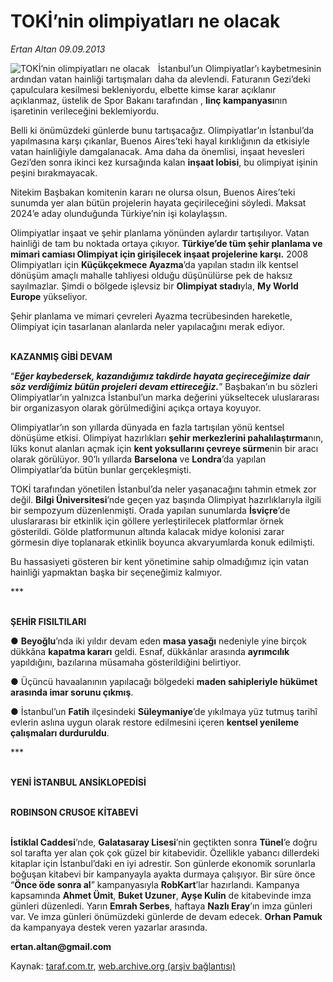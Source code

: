 # TOKİ’nin olimpiyatları ne olacak

*Ertan Altan 09.09.2013*

<div class="yazi"><img align="left" alt="TOKİ’nin olimpiyatları ne olacak" border="0" src="http://www.taraf.com.tr/fotoraflar/makaleler/toki-nin-olimpiyatlari-ne-olacak_5355_orijinal.jpg" style="border-right-width:10px; border-color:#FFFFFF"/><p>İstanbul’un Olimpiyatlar’ı kaybetmesinin ardından vatan hainliği tartışmaları daha da alevlendi. Faturanın Gezi’deki çapulculara kesilmesi bekleniyordu, elbette kimse karar açıklanır açıklanmaz,  üstelik de Spor Bakanı tarafından , <b>linç kampanyası</b>nın işaretinin verileceğini beklemiyordu. </p>
<p>Belli ki önümüzdeki günlerde bunu tartışacağız. Olimpiyatlar’ın İstanbul’da yapılmasına karşı çıkanlar, Buenos Aires’teki hayal kırıklığının da etkisiyle vatan hainliğiyle damgalanacak. Ama daha da önemlisi, inşaat hevesleri Gezi’den sonra ikinci kez kursağında kalan <b>inşaat lobisi</b>, bu olimpiyat işinin peşini bırakmayacak. </p>
<p>Nitekim Başbakan komitenin kararı ne olursa olsun, Buenos Aires’teki sunumda yer alan bütün projelerin hayata geçirileceğini söyledi. Maksat 2024’e aday olunduğunda Türkiye’nin işi kolaylaşsın. </p>
<p>Olimpiyatlar inşaat ve şehir planlama yönünden aylardır tartışılıyor. Vatan hainliği de tam bu noktada ortaya çıkıyor. <b>Türkiye’de tüm şehir planlama ve mimari camiası Olimpiyat için girişilecek inşaat projelerine karşı.</b> 2008 Olimpiyatları için <b>Küçükçekmece Ayazma</b>’da yapılan stadın ilk kentsel dönüşüm amaçlı mahalle tahliyesi olduğu düşünülürse pek de haksız sayılmazlar. Şimdi o bölgede işlevsiz bir <b>Olimpiyat stadı</b>yla, <b>My World Europe</b> yükseliyor.</p>
<p>Şehir planlama ve mimari çevreleri Ayazma tecrübesinden hareketle, Olimpiyat için tasarlanan alanlarda neler yapılacağını merak ediyor. </p>
<p><b><br/>KAZANMIŞ GİBİ DEVAM</b></p>
<p>“<b><i>Eğer kaybedersek, kazandığımız takdirde hayata geçireceğimize dair söz verdiğimiz bütün projeleri devam ettireceğiz.</i></b>” Başbakan’ın bu sözleri Olimpiyatlar’ın yalnızca İstanbul’un marka değerini yükseltecek uluslararası bir organizasyon olarak görülmediğini açıkça ortaya koyuyor. </p>
<p>Olimpiyatlar’ın son yıllarda dünyada en fazla tartışılan yönü kentsel dönüşüme etkisi. Olimpiyat hazırlıkları <b>şehir merkezlerini pahalılaştırma</b>nın, lüks konut alanları açmak için <b>kent yoksullarını çevreye sürme</b>nin bir aracı olarak görülüyor. 90’lı yıllarda <b>Barselona</b> ve <b>Londra</b>’da yapılan Olimpiyatlar’da bütün bunlar gerçekleşmişti.</p>
<p>TOKİ tarafından yönetilen İstanbul’da neler yaşanacağını tahmin etmek zor değil. <b>Bilgi Üniversitesi</b>’nde geçen yaz başında Olimpiyat hazırlıklarıyla ilgili bir sempozyum düzenlenmişti. Orada yapılan sunumlarda <b>İsviçre</b>’de uluslararası bir etkinlik için göllere yerleştirilecek platformlar örnek gösterildi. Gölde platformunun altında kalacak midye kolonisi zarar görmesin diye toplanarak etkinlik boyunca akvaryumlarda konuk edilmişti.</p>
<p>Bu hassasiyeti gösteren bir kent yönetimine sahip olmadığımız için vatan hainliği yapmaktan başka bir seçeneğimiz kalmıyor.</p>
<p>***</p>
<p><b><br/>ŞEHİR FISILTILARI</b></p>
<p>● <b>Beyoğlu</b>’nda iki yıldır devam eden <b>masa yasağı</b> nedeniyle yine birçok dükkâna <b>kapatma kararı</b> geldi. Esnaf, dükkânlar arasında <b>ayrımcılık</b> yapıldığını, bazılarına müsamaha gösterildiğini belirtiyor.   </p>
<p>● Üçüncü havaalanının yapılacağı bölgedeki <b>maden sahipleriyle hükümet arasında imar sorunu çıkmış</b>. </p>
<p>● İstanbul’un <b>Fatih</b> ilçesindeki <b>Süleymaniye</b>’de yıkılmaya yüz tutmuş tarihî evlerin aslına uygun olarak restore edilmesini içeren <b>kentsel yenileme çalışmaları durduruldu</b>.</p>
<p>***</p>
<p><b><br/>YENİ İSTANBUL ANSİKLOPEDİSİ</b></p>
<p><b><br/>ROBINSON CRUSOE KİTABEVİ</b></p><b>
</b><p><b><br/>İstiklal Caddesi</b>’nde, <b>Galatasaray Lisesi</b>’nin geçtikten sonra <b>Tünel</b>’e doğru sol tarafta yer alan çok çok güzel bir kitabevidir. Özellikle yabancı dillerdeki kitaplar için İstanbul’daki en iyi adrestir. Son günlerde ekonomik sorunlarla boğuşan kitabevi bir kampanyayla ayakta durmaya çalışıyor. Bir süre önce “<b>Önce öde sonra al</b>” kampanyasıyla <b>RobKart</b>’lar hazırlandı. Kampanya kapsamında <b>Ahmet Ümit</b>, <b>Buket Uzuner</b>, <b>Ayşe Kulin</b> de kitabevinde imza günleri düzenledi. Yarın <b>Emrah Serbes</b>, haftaya <b>Nazlı Eray</b>’ın imza günleri var. Ve imza günleri önümüzdeki günlerde de devam edecek. <b>Orhan Pamuk</b> da kampanyaya destek veren yazarlar arasında. </p>
<p><b>ertan.altan@gmail.com</b></p>
</div>

Kaynak: [taraf.com.tr](http://www.taraf.com.tr:80/ertan-altan/makale-toki-nin-olimpiyatlari-ne-olacak.htm), [web.archive.org (arşiv bağlantısı)](http://web.archive.org/web/20130911140135/http://www.taraf.com.tr:80/ertan-altan/makale-toki-nin-olimpiyatlari-ne-olacak.htm)
